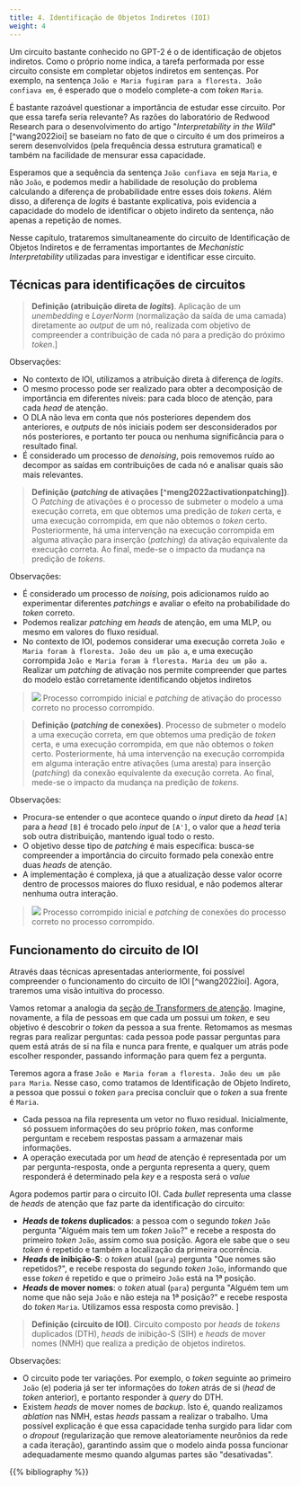 ```yaml
---
title: 4. Identificação de Objetos Indiretos (IOI)
weight: 4
---
```


Um circuito bastante conhecido no GPT-2 é o de identificação de objetos indiretos. Como o próprio nome indica, a tarefa performada por esse circuito consiste em completar objetos indiretos em sentenças. Por exemplo, na sentença `João e Maria fugiram para a floresta. João confiava em`, é esperado que o modelo complete-a com _token_ `Maria`.

É bastante razoável questionar a importância de estudar esse circuito. Por que essa tarefa seria relevante? As razões do laboratório de Redwood Research para o desenvolvimento do artigo "_Interpretability in the Wild_" [^wang2022ioi] se baseiam no fato de que o circuito é um dos primeiros a serem desenvolvidos (pela frequência dessa estrutura gramatical) e também na facilidade de mensurar essa capacidade.

Esperamos que a sequência da sentença `João confiava em` seja `Maria`, e não `João`, e podemos medir a habilidade de resolução do problema calculando a diferença de probabilidade entre esses dois _tokens_. Além disso, a diferença de _logits_ é bastante explicativa, pois evidencia a capacidade do modelo de identificar o objeto indireto da sentença, não apenas a repetição de nomes.

Nesse capítulo, trataremos simultaneamente do circuito de Identificação de Objetos Indiretos e de ferramentas importantes de _Mechanistic Interpretability_ utilizadas para investigar e identificar esse circuito.

## Técnicas para identificações de circuitos

> **Definição (atribuição direta de _logits_)**.
> Aplicação de um _unembedding_ e _LayerNorm_ (normalização da saída de uma camada) diretamente ao _output_ de um nó, realizada com objetivo de compreender a contribuição de cada nó para a predição do próximo _token_.]

Observações:
  - No contexto de IOI, utilizamos a atribuição direta à diferença de _logits_.
  - O mesmo processo pode ser realizado para obter a decomposição de importância em diferentes níveis: para cada bloco de atenção, para cada _head_ de atenção.
  - O DLA não leva em conta que nós posteriores dependem dos anteriores, e _outputs_ de nós iniciais podem ser desconsiderados por nós posteriores, e portanto ter pouca ou nenhuma significância para o resultado final. 
  - É considerado um processo de _denoising_, pois removemos ruído ao decompor as saídas em contribuições de cada nó e analisar quais são mais relevantes.

> **Definição (_patching_ de ativações [^meng2022activationpatching])**.
> O _Patching_ de ativações é o processo de submeter o modelo a uma execução correta, em que obtemos uma predição de _token_ certa, e uma execução corrompida, em que não obtemos o _token_ certo. Posteriormente, há uma intervenção na execução corrompida em alguma ativação para inserção (_patching_) da ativação equivalente da execução correta. Ao final, mede-se o impacto da mudança na predição de _tokens_.

Observações:
- É considerado um processo de _noising_, pois adicionamos ruído ao experimentar diferentes _patchings_ e avaliar o efeito na probabilidade do _token_ correto.
- Podemos realizar _patching_ em _heads_ de atenção, em uma MLP, ou mesmo em valores do fluxo residual.
- No contexto de IOI, podemos considerar uma execução correta `João e Maria foram à floresta. João deu um pão a`, e uma execução corrompida `João e Maria foram à floresta. Maria deu um pão a`. Realizar um _patching_ de ativação nos permite compreender que partes do modelo estão corretamente identificando objetos indiretos

> ![](../img/activation-patching.png)
> Processo corrompido inicial e _patching_ de ativação do processo correto no processo corrompido.

> **Definição (_patching_ de conexões)**.
> Processo de submeter o modelo a uma execução correta, em que obtemos uma predição de _token_ certa, e uma execução corrompida, em que não obtemos o _token_ certo. Posteriormente, há uma intervenção na execução corrompida em alguma interação entre ativações (uma aresta) para inserção (_patching_) da conexão equivalente da execução correta. Ao final, mede-se o impacto da mudança na predição de _tokens_.

Observações:
  - Procura-se entender o que acontece quando o _input_ direto da _head_ `[A]` para a _head_ `[B]` é trocado pelo _input_ de `[A']`, o valor que a _head_ teria sob outra distribuição, mantendo igual todo o resto.
  - O objetivo desse tipo de _patching_ é mais específica: busca-se compreender a importância do circuito formado pela conexão entre duas _heads_ de atenção.
  - A implementação é complexa, já que a atualização desse valor ocorre dentro de processos maiores do fluxo residual, e não podemos alterar nenhuma outra interação.

> ![](../img/path-patching.png)
> Processo corrompido inicial e _patching_ de conexões do processo correto no processo corrompido.

## Funcionamento do circuito de IOI

Através daas técnicas apresentadas anteriormente, foi possível compreender o funcionamento do circuito de IOI [^wang2022ioi]. Agora, traremos uma visão intuitiva do processo.

Vamos retomar a analogia da [seção de Transformers de atenção](../transformers). Imagine, novamente, a fila de pessoas em que cada um possui um _token_, e seu objetivo é descobrir o _token_ da pessoa a sua frente. Retomamos as mesmas regras para realizar perguntas: cada pessoa pode passar perguntas para quem está atrás de si na fila e nunca para frente, e qualquer um atrás pode escolher responder, passando informação para quem fez a pergunta. 

Teremos agora a  frase `João e Maria foram a floresta. João deu um pão para Maria`. Nesse caso, como tratamos de Identificação de Objeto Indireto, a pessoa que possui o _token_ `para` precisa concluir que o _token_ a sua frente é `Maria`. 

-  Cada pessoa na fila representa um vetor no fluxo residual. Inicialmente, só possuem informações do seu próprio _token_, mas conforme perguntam e recebem respostas passam a armazenar mais informações.
- A operação executada por um _head_ de atenção é representada por um par pergunta-resposta, onde a pergunta representa a query, quem responderá é determinado pela _key_ e a resposta será o _value_

Agora podemos partir para o circuito IOI. Cada _bullet_ representa uma classe de _heads_ de atenção que faz parte da identificação do circuito:
 - **_Heads_ de _tokens_ duplicados**: a pessoa com o segundo _token_ `João` pergunta "Alguém mais tem um _token_ `João`?" e recebe a resposta do primeiro _token_ `João`, assim como sua posição. Agora ele sabe que o seu _token_ é repetido e também a localização da primeira ocorrência.
-  **_Heads_ de inibição-S**: o _token_ atual (`para`) pergunta "Que nomes são repetidos?", e recebe resposta do segundo _token_ `João`, informando que esse _token_ é repetido e que o primeiro `João` está na 1ª posição.
-  **_Heads_ de mover nomes**: o _token_ atual (`para`) pergunta "Alguém tem um nome que não seja `João` e não esteja na 1ª posição?" e recebe resposta do _token_ `Maria`. Utilizamos essa resposta como previsão.
]

> **Definição (circuito de IOI)**.
> Circuito composto por _heads_ de _tokens_ duplicados (DTH), _heads_ de inibição-S (SIH) e _heads_ de mover nomes (NMH) que realiza a predição de objetos indiretos.

Observações:
  - O circuito pode ter variações. Por exemplo, o _token_ seguinte ao primeiro `João` (e) poderia já ser ter informações do _token_ atrás de si (_head_ de _token_ anterior), e portanto responder à _query_ do DTH.
  - Existem _heads_ de mover nomes de _backup_. Isto é, quando realizamos _ablation_ nas NMH, estas _heads_ passam a realizar o trabalho. Uma possível explicação é que essa capacidade tenha surgido para lidar com o _dropout_ (regularização que remove aleatoriamente neurônios da rede a cada iteração), garantindo assim que o modelo ainda possa funcionar adequadamente mesmo quando algumas partes são "desativadas".

{{% bibliography %}}
